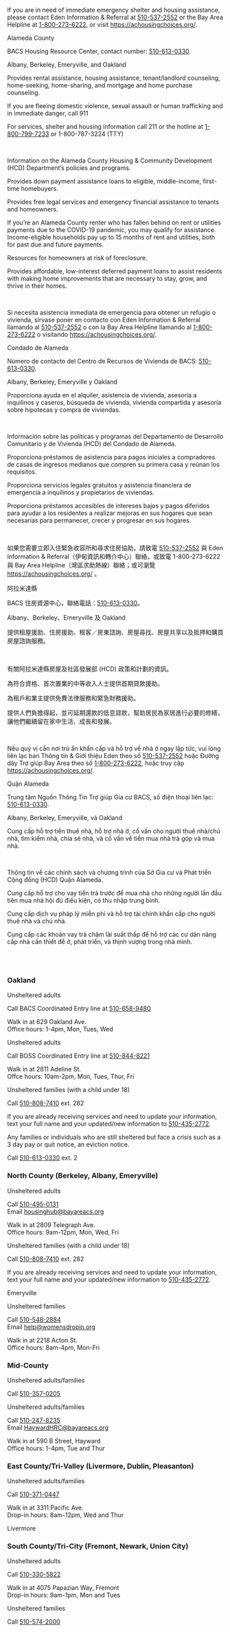 <RenderIf language="default">

  <InfoCardGrid title="Immediate Housing Assistance">
  <InfoCard title="211 Alameda County Resource Finder" externalHref="https://achousingchoices.org/">

  If you are in need of immediate emergency shelter and housing assistance, please contact Eden Information & Referral at [510-537-2552](tel:+1-510-537-2552) or the Bay Area Helpline at [1-800-273-6222](tel:+1-800-273-6222), or visit https://achousingchoices.org/.

  Alameda County

  </InfoCard>

  <InfoCard title="Bay Area Community Services" externalHref="https://www.bayareacs.org/">

  BACS Housing Resource Center, contact number: [510-613-0330](tel:+1-510-613-0330).

  Albany, Berkeley, Emeryville, and Oakland

  </InfoCard>

  <InfoCard title="ECHO Housing" externalHref="https://www.echofairhousing.org/">

  Provides rental assistance, housing assistance, tenant/landlord counseling, home-seeking, home-sharing, and mortgage and home purchase counseling.

  </InfoCard>

  <InfoCard title="Alameda County Housing Resource Centers (HRC)">

  If you are fleeing domestic violence, sexual assault or human trafficking and in immediate danger, call 911

  For services, shelter and housing information call 211 or the hotline at [1-800-799-7233](tel:+1-800-799-7233) or 1-800-787-3224 (TTY)
  </InfoCard>
  </InfoCardGrid>

  <br />

  <InfoCardGrid title="Alameda County Housing & Community Development (HCD) Housing Programs">
  <InfoCard title="Alameda County Housing & Community Development (HCD) Department" externalHref="https://www.acgov.org/cda/hcd/rhd/index.htm">
    
  Information on the Alameda County Housing & Community Development (HCD) Department’s policies and programs. 
    
  </InfoCard>

  <InfoCard title="AC Boost - Alameda County's Down Payment Loan Assistance Program" externalHref="https://www.acboost.org/">

  Provides down payment assistance loans to eligible, middle-income, first-time homebuyers.

  </InfoCard>

  <InfoCard title="AC Housing Secure - Alameda County's Anti-Displacement Program" externalHref="https://www.centrolegal.org/achousingsecure/">

  Provides free legal services and emergency financial assistance to tenants and homeowners.

  </InfoCard>

  <InfoCard title="AC Housing Secure - Emergency Rental Assistance Program" externalHref="https://www.ac-housingsecure.org/?fbclid=IwAR0186ykll8tKe-brqbLkMHiguYJQc0buUF1o6SjhXg_EKebR9fYSJs5hus">

  If you’re an Alameda County renter who has fallen behind on rent or utilities payments due to the COVID-19 pandemic, you may qualify for assistance. Income-eligible households pay up to 15 months of rent and utilities, both for past due and future payments.

  </InfoCard>

  <InfoCard title="AC Housing Secure - Alameda County Homeowner Services" externalHref="https://www.ac-housingsecure.org/otherresources">

  Resources for homeowners at risk of foreclosure.

  </InfoCard>

  <InfoCard title="Renew AC - Alameda County's Housing Preservation Loan Program" externalHref="https://www.renewac.org/">

  Provides affordable, low-interest deferred payment loans to assist residents with making home improvements that are necessary to stay, grow, and thrive in their homes.

  </InfoCard>
  </InfoCardGrid>

  <br/>

  <InfoCardGrid title="Housing Authorities in Alameda County" subtitle="Public Housing Authorities (PHAs) typically oversee two programs that provide direct assistance to tenants: overseeing units of public housing, and administering the Section 8 Housing Choice Voucher program. However, some PHAs no longer manage public units, and the scale of these programs can also vary widely. Please contact your local PHA to find out how they may be of assistance to you.">
  <InfoCard title="Housing Authority County of Alameda" externalHref="http://www.haca.net/">
  </InfoCard>

  <InfoCard title="Berkeley Housing Authority" externalHref="https://www.cityofberkeley.info/bha/">
  </InfoCard>

  <InfoCard title="Housing Authority of the City of Alameda" externalHref="http://www.alamedahsg.org/">
  </InfoCard>

  <InfoCard title="Housing Authority of the City of Livermore" externalHref="https://livermoreha.org/index.html">
  </InfoCard>

  <InfoCard title="Oakland Housing Authority" externalHref="http://www.oakha.org/Pages/default.aspx">
  </InfoCard>
  </InfoCardGrid>

</RenderIf>

<RenderIf language="es">

  <InfoCardGrid title="Immediate Housing Assistance">
  <InfoCard title="211 Buscador de recursos del Condado de Alameda" externalHref="https://achousingchoices.org/">

  Si necesita asistencia inmediata de emergencia para obtener un refugio o vivienda, sírvase poner en contacto con Eden Information & Referral llamando al [510-537-2552](tel:+1-510-537-2552) o con la Bay Area Helpline llamando al [1-800-273-6222](tel:+1-800-273-6222) o visitando https://achousingchoices.org/.

  Condado de Alameda

  </InfoCard>

  <InfoCard title="Bay Area Community Services" externalHref="https://www.bayareacs.org/">

  Número de contacto del Centro de Recursos de Vivienda de BACS: [510-613-0330](tel:+1-510-613-0330).

  Albany, Berkeley, Emeryville y Oakland

  </InfoCard>

  <InfoCard title="ECHO Housing" externalHref="https://www.echofairhousing.org/">

  Proporciona ayuda en el alquiler, asistencia de vivienda, asesoría a inquilinos y caseros, búsqueda de vivienda, vivienda compartida y asesoría sobre hipotecas y compra de viviendas.

  </InfoCard>
  </InfoCardGrid>
  
  <br />

  <InfoCardGrid title="Programas de Vivienda y de Desarrollo Comunitario y de Vivienda (HCD) del Condado de Alameda">
  <InfoCard title="Departamento de Desarrollo Comunitario y de Vivienda (HCD) del Condado de Alameda" externalHref="https://www.acgov.org/cda/hcd/rhd/index.htm">
    
  Información sobre las políticas y programas del Departamento de Desarrollo Comunitario y de Vivienda (HCD) del Condado de Alameda. 
    
  </InfoCard>

  <InfoCard title="AC Boost - Programa de asistencia de préstamos para pagos iniciales del Condado de Alameda" externalHref="https://www.acboost.org/">

  Proporciona préstamos de asistencia para pagos iniciales a compradores de casas de ingresos medianos que compren su primera casa y reúnan los requisitos.

  </InfoCard>

  <InfoCard title="AC Housing Secure - Programa antidesplazamiento del Condado de Alameda" externalHref="https://www.centrolegal.org/achousingsecure/">

  Proporciona servicios legales gratuitos y asistencia financiera de emergencia a inquilinos y propietarios de viviendas.

  </InfoCard>

  <InfoCard title="Renew AC - Programa de préstamos para la preservación de la vivienda del Condado de Alameda" externalHref="https://www.renewac.org/">

  Proporciona préstamos accesibles de intereses bajos y pagos diferidos para ayudar a los residentes a realizar mejoras en sus hogares que sean necesarias para permanecer, crecer y progresar en sus hogares.

  </InfoCard>
  </InfoCardGrid>

  <br/>

  <InfoCardGrid title="Autoridades de Vivienda del Condado de Alameda" subtitle="Las Autoridades de Vivienda Pública (PHAs) generalmente supervisan dos programas que proporcionan asistencia directa a inquilinos: supervisando unidades de vivienda pública, y administrando el programa de Cupones Section 8 Housing Choice. Sin embargo, algunas PHA ya no administran viviendas públicas, y la escala de estos programas también puede variar ampliamente. Sírvase poner en contacto con su PHA local para informarse sobre cómo pueden ayudarle.">
  <InfoCard title="Autoridad de la vivienda del Condado de Alameda" externalHref="http://www.haca.net/">
  </InfoCard>

  <InfoCard title="Autoridad de la vivienda de Berkeley" externalHref="https://www.cityofberkeley.info/bha/">
  </InfoCard>

  <InfoCard title="Autoridad de la vivienda de la Ciudad de Alameda" externalHref="http://www.alamedahsg.org/">
  </InfoCard>

  <InfoCard title="Autoridad de la vivienda de la Ciudad de Livermore" externalHref="https://livermoreha.org/index.html">
  </InfoCard>

  <InfoCard title="Autoridad de la vivienda de Oakland" externalHref="http://www.oakha.org/Pages/default.aspx">
  </InfoCard>
  </InfoCardGrid>

</RenderIf>

<RenderIf language="zh">

  <InfoCardGrid title="Immediate Housing Assistance">
  <InfoCard title="211 阿拉米達縣資源搜尋工具" externalHref="https://achousingchoices.org/">

  如果您需要立即入住緊急收容所和尋求住房協助，請致電 [510-537-2552](tel:+1-510-537-2552) 與 Eden Information & Referral（伊甸資訊和轉介中心）聯絡，或致電 1-800-273-6222 與 Bay Area Helpline（灣區求助熱線）聯絡；或可瀏覽 https://achousingchoices.org/ 。

  阿拉米達縣

  </InfoCard>

  <InfoCard title="Bay Area Community Services" externalHref="https://www.bayareacs.org/">

  BACS 住房資源中心，聯絡電話：[510-613-0330](tel:+1-510-613-0330)。

  Albany、Berkeley、Emeryville 及 Oakland

  </InfoCard>

  <InfoCard title="ECHO Housing" externalHref="https://www.echofairhousing.org/">

  提供租屋援助、住房援助、租客／房東諮詢、房屋尋找、房屋共享以及抵押和購買房屋諮詢服務。

  </InfoCard>
  </InfoCardGrid>
  
  <br />

  <InfoCardGrid title="阿拉米達縣房屋及社區發展部 (HCD) 住房計劃">
  <InfoCard title="阿拉米達縣房屋及社區發展部 (HCD)" externalHref="https://www.acgov.org/cda/hcd/rhd/index.htm">
    
  有關阿拉米達縣房屋及社區發展部 (HCD) 政策和計劃的資訊。 
    
  </InfoCard>

  <InfoCard title="AC Boost - 阿拉米達縣首期貸款援助計劃" externalHref="https://www.acboost.org/">

  為符合資格、首次置業的中等收入人士提供首期貸款援助。

  </InfoCard>

  <InfoCard title="AC Housing Secure - 阿拉米達縣反被迫遷離計劃" externalHref="https://www.centrolegal.org/achousingsecure/">

  為租戶和業主提供免費法律服務和緊急財務援助。

  </InfoCard>

  <InfoCard title="Renew AC - 阿拉米達縣房屋維護貸款計劃" externalHref="https://www.renewac.org/">

  提供人們負擔得起，並可延期還款的低息貸款，幫助居民為家居進行必要的修繕，讓他們繼續留在家中生活、成長和發展。

  </InfoCard>
  </InfoCardGrid>

  <br/>

  <InfoCardGrid title="阿拉米逹縣內房屋管理局" subtitle="公共房屋管理局 (PHA) 通常監督直接幫助租戶的兩個計劃，即監督公營房屋單位以及管理 第 8 條款自選住房補助券計劃。不過，一些 PHA 已不再管理公營單位，而這些計劃的規模也可能相差很大。請聯絡您當地的 PHA，以了解他們可以協助您的方法。">
  <InfoCard title="阿拉米達縣房屋管理局" externalHref="http://www.haca.net/">
  </InfoCard>

  <InfoCard title="柏克萊市房屋管理局" externalHref="https://www.cityofberkeley.info/bha/">
  </InfoCard>

  <InfoCard title="阿拉米達市房屋管理局" externalHref="http://www.alamedahsg.org/">
  </InfoCard>

  <InfoCard title="利佛摩爾市房屋管理局" externalHref="https://livermoreha.org/index.html">
  </InfoCard>

  <InfoCard title="屋崙 (奧克蘭) 市房屋管理局" externalHref="http://www.oakha.org/Pages/default.aspx">
  </InfoCard>
  </InfoCardGrid>

</RenderIf>

<RenderIf language="vi">

  <InfoCardGrid title="Immediate Housing Assistance">
  <InfoCard title="211 Công cụ Tìm kiếm Nguồn Trợ giúp Quận Alameda" externalHref="https://achousingchoices.org/">

  Nếu quý vị cần nơi trú ẩn khẩn cấp và hỗ trợ về nhà ở ngay lập tức, vui lòng liên lạc ban Thông tin & Giới thiệu Eden theo số [510-537-2552](tel:+1-510-537-2552) hoặc Đường dây Trợ giúp Bay Area theo số [1-800-273-6222](tel:+1-800-273-6222), hoặc truy cập https://achousingchoices.org/.

  Quận Alameda

  </InfoCard>

  <InfoCard title="Bay Area Community Services" externalHref="https://www.bayareacs.org/">

  Trung tâm Nguồn Thông Tin Trợ giúp Gia cư BACS, số điện thoại liên lạc: [510-613-0330](tel:+1-510-613-0330).

  Albany, Berkeley, Emeryville, và Oakland

  </InfoCard>

  <InfoCard title="ECHO Housing" externalHref="https://www.echofairhousing.org/">

  Cung cấp hỗ trợ tiền thuê nhà, hỗ trợ nhà ở, cố vấn cho người thuê nhà/chủ nhà, tìm kiếm nhà, chia sẻ nhà, và cố vấn về tiền mua nhà trả góp và mua nhà.

  </InfoCard>
  </InfoCardGrid>
  
  <br />

  <InfoCardGrid title="Sở Gia cư và Phát triển Cộng đồng (HCD) Quận Alameda">
  <InfoCard title="Sở Gia cư & Phát triển Cộng đồng (HCD) Quận Alameda " externalHref="https://www.acgov.org/cda/hcd/rhd/index.htm">
    
  Thông tin về các chính sách và chương trình của Sở Gia cư và Phát triển Cộng đồng (HCD) Quận Alameda. 
    
  </InfoCard>

  <InfoCard title="AC Boost - Chương trình Hỗ trợ Vay Tiền Trả trước của Quận Alameda" externalHref="https://www.acboost.org/">

  Cung cấp hỗ trợ cho vay tiền trả trước để mua nhà cho những người lần đầu tiên mua nhà hội đủ điều kiện, có thu nhập trung bình.

  </InfoCard>

  <InfoCard title="AC Housing Secure - Chương trình Ngăn Chuyển chỗ ở Bắt buộc của Quận Alameda" externalHref="https://www.centrolegal.org/achousingsecure/">

  Cung cấp dịch vụ pháp lý miễn phí và hỗ trợ tài chính khẩn cấp cho người thuê nhà và chủ nhà.

  </InfoCard>

  <InfoCard title="Renew AC - Chương trình Cho vay để Giữ Nhà ở của Quận Alameda" externalHref="https://www.renewac.org/">

  Cung cấp các khoản vay trả chậm lãi suất thấp để hỗ trợ các cư dân nâng cấp nhà cần thiết để ở, phát triển, và thịnh vượng trong nhà mình.

  </InfoCard>
  </InfoCardGrid>

  <br/>

  <InfoCardGrid title="Các cơ quan Quản lý Gia cư ở Quận Alameda" subtitle="Các Cơ quan Quản lý Gia cư Công cộng (PHA) thường giám sát hai chương trình cung cấp hỗ trợ trực tiếp cho người thuê nhà: giám sát các căn nhà cộng đồng, và điều hành chương trình Phiếu Chọn Nhà Mục 8 (Section 8). Tuy nhiên, một số PHA không còn quản lý các căn nhà cộng đồng, và quy mô của các chương trình này cũng có thể khác biệt lớn. Vui lòng liên lạc với PHA địa phương của quý vị để xem họ có thể giúp quý vị ra sao.">
  <InfoCard title="Cơ quan Gia cư Quận Alameda" externalHref="http://www.haca.net/">
  </InfoCard>

  <InfoCard title="Cơ Quan Gia Cư Berkeley" externalHref="https://www.cityofberkeley.info/bha/">
  </InfoCard>

  <InfoCard title="Cơ Quan Gia Cư Thành phố Alameda" externalHref="http://www.alamedahsg.org/">
  </InfoCard>

  <InfoCard title="Cơ Quan Gia Cư Thành phố Livermore" externalHref="https://livermoreha.org/index.html">
  </InfoCard>

  <InfoCard title="Cơ Quan Gia Cư Oakland" externalHref="http://www.oakha.org/Pages/default.aspx">
  </InfoCard>
  </InfoCardGrid>

</RenderIf>

<br />

<InfoCardGrid title="City and Region-Related Services">

  ### Oakland

</InfoCardGrid>

<section className="info-cards"><div className="info-cards__grid">
<InfoCard title="Bay Area Community Services - Downtown Oakland" externalHref="http://www.bayareacs.org/">

Unsheltered adults

Call BACS Coordinated Entry line at [510-658-9480](tel:+1-510-658-9480)

Walk in at 629 Oakland Ave.  
Office hours: 1-4pm, Mon, Tues, Wed

</InfoCard>

<InfoCard title="Building Opportunities for Self-Sufficiency - West Oakland" externalHref="http://www.self-sufficiency.org/">

Unsheltered adults

Call BOSS Coordinated Entry line at [510-844-8221](tel:+1-510-844-8221)

Walk in at 2811 Adeline St.  
Offce hours: 10am-2pm, Mon, Tues, Thur, Fri

</InfoCard>

<InfoCard title="Family Front Door">

Unsheltered families (with a child under 18) 

Call [510-808-7410](tel:+1-510-808-7410) ext. 282 

If you are already receiving services and need to update your information, text your full name and your updated/new information to [510-435-2772](sms:+1-510-435-2772).

</InfoCard>

<InfoCard title="Keep Oakland Housed Program" externalHref="https://www.keepoaklandhoused.org">

Any families or individuals who are still sheltered but face a crisis such as a 3 day pay or quit notice, an eviction notice.

Call [510-613-0330](tel:+1-510-613-0330) ext. 2

</InfoCard>

</div></section>

### North County (Berkeley, Albany, Emeryville) 

<section className="info-cards"><div className="info-cards__grid">

<InfoCard title="Bay Area Community Services" externalHref="http://www.bayareacs.org/">

Unsheltered adults

Call [510-495-0131](tel:+1-510-495-0131)  
Email [housinghub@bayareacs.org](mailto:housinghub@bayareacs.org)

Walk in at 2809 Telegraph Ave.  
Office hours: 9am-12pm, Mon, Wed, Fri

</InfoCard>

<InfoCard title="Family Front Door">

Unsheltered families (with a child under 18) 

Call [510-808-7410](tel:+1-510-808-7410) ext. 282 

If you are already receiving services and need to update your information, text your full name and your updated/new information to [510-435-2772](sms:+1-510-435-2772).

Emeryville

</InfoCard>

<InfoCard title="Women’s Daytime Drop-in Center" externalHref="https://www.womensdropin.org/">

Unsheltered families

Call [510-548-2884](tel:+1-510-548-2884)  
Email [help@womensdropin.org](mailto:help@womensdropin.org)

Walk in at 2218 Acton St.  
Office hours: 8am-4pm, Mon-Fri 

</InfoCard>

</div></section>

### Mid-County

<section className="info-cards"><div className="info-cards__grid">

<InfoCard title="Building Futures - West (San Leandro and Alameda)" externalHref="https://bfwc.org">

Unsheltered adults/families

Call [510-357-0205](tel:+1-510-357-0205)

</InfoCard>

<InfoCard title="Bay Area Community Services - East (Hayward and Unincorporated)" externalHref="http://www.bayareacs.org/">

Unsheltered adults/families

Call [510-247-8235](tel:510-247-8235)  
Email [HaywardHRC@bayareacs.org](mailto:HaywardHRC@bayareacs.org)

Walk in at 590 B Street, Hayward  
Office hours: 1-4pm, Tue and Thur

</InfoCard>

</div></section>

### East County/Tri-Valley (Livermore, Dublin, Pleasanton)

<section className="info-cards"><div className="info-cards__grid">

<InfoCard title="Abode Services" externalHref="https://www.abodeservices.org/">

Unsheltered adults/families

Call [510-371-0447](tel:+1-510-371-0447)

Walk in at 3311 Pacific Ave.  
Drop-in hours: 8am-12pm, Wed and Thur

Livermore

</InfoCard>

</div></section>

### South County/Tri-City (Fremont, Newark, Union City)

<section className="info-cards"><div className="info-cards__grid">

<InfoCard title="Abode Services" externalHref="https://www.abodeservices.org/">

Unsheltered adults

Call [510-330-5822](tel:+1-510-330-5822)

Walk in at 4075 Papazian Way, Fremont  
Drop-in hours: 9am-1pm, Mon and Tues 

</InfoCard>

<InfoCard title="Fremont Family Resource Center" externalHref="https://www.fremont.gov/228/Family-Resource-Center">

Unsheltered families

Call [510-574-2000](tel:+1-510-574-2000)

</InfoCard>

</div></section>
